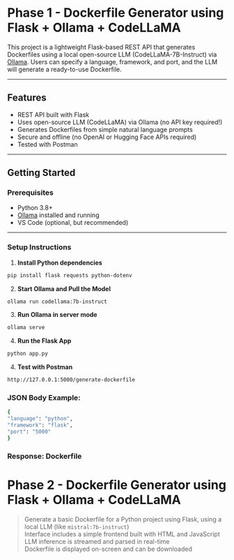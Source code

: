 # Phase 1 - Dockerfile Generator using Flask + Ollama + CodeLLaMA

This project is a lightweight Flask-based REST API that generates Dockerfiles using a local open-source LLM (CodeLLaMA-7B-Instruct) via [Ollama](https://ollama.com/). Users can specify a language, framework, and port, and the LLM will generate a ready-to-use Dockerfile.

---

## Features

- REST API built with Flask
- Uses open-source LLM (CodeLLaMA) via Ollama (no API key required!)
- Generates Dockerfiles from simple natural language prompts
- Secure and offline (no OpenAI or Hugging Face APIs required)
- Tested with Postman

---

## Getting Started

### Prerequisites

- Python 3.8+
- [Ollama](https://ollama.com) installed and running
- VS Code (optional, but recommended)

---

### Setup Instructions

1. **Install Python dependencies**

```bash
pip install flask requests python-dotenv
```

2. **Start Ollama and Pull the Model**

```bash
ollama run codellama:7b-instruct
```

3. **Run Ollama in server mode**

```bash
ollama serve
```

4. **Run the Flask App**

```bash
python app.py
```

4. **Test with Postman**

```bash
http://127.0.0.1:5000/generate-dockerfile
```

### JSON Body Example:

```bash
{
"language": "python",
"framework": "flask",
"port": "5000"
}
```

### Response: Dockerfile

# Phase 2 - Dockerfile Generator using Flask + Ollama + CodeLLaMA

> Generate a basic Dockerfile for a Python project using Flask, using a local LLM (like `mistral:7b-instruct`)  
> Interface includes a simple frontend built with HTML and JavaScript  
> LLM inference is streamed and parsed in real-time  
> Dockerfile is displayed on-screen and can be downloaded
